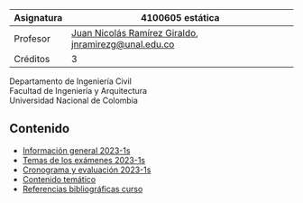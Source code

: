 | Asignatura | 4100605 estática                                                             |
| ---        | ---                                                                                    |
| Profesor   | [Juan Nicolás Ramírez Giraldo](https://github.com/jnramirezg/), jnramirezg@unal.edu.co |
| Créditos   | 3                                                                                      |

Departamento de Ingeniería Civil\
Facultad de Ingeniería y Arquitectura\
Universidad Nacional de Colombia


## Contenido
- [Información general 2023-1s](/docs/informacion_general_2023-1s.md)
- [Temas de los exámenes 2023-1s](/docs/temas_examenes_2023-1s.md)
- [Cronograma y evaluación 2023-1s](/docs/cronograma_2023-1s.md)
- [Contenido temático](/docs/contenido_tematico.md)
- [Referencias bibliográficas curso](/docs/referencias_curso.md)
